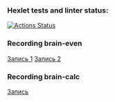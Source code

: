 ### Hexlet tests and linter status:
[![Actions Status](https://github.com/AllianceWebDev/php-project-45/actions/workflows/hexlet-check.yml/badge.svg)](https://github.com/AllianceWebDev/php-project-45/actions)

### Recording brain-even
[Запись 1](https://asciinema.org/a/7NLUCWYaAccqJqzUc5sTsUuqX)
[Запись 2](https://asciinema.org/a/LxT1EuUZiU34KP6YGrArN46rh)

### Recording brain-calc
[Запись](https://asciinema.org/a/LbPY4vfYR2wHPXfDGONsjwWt9)